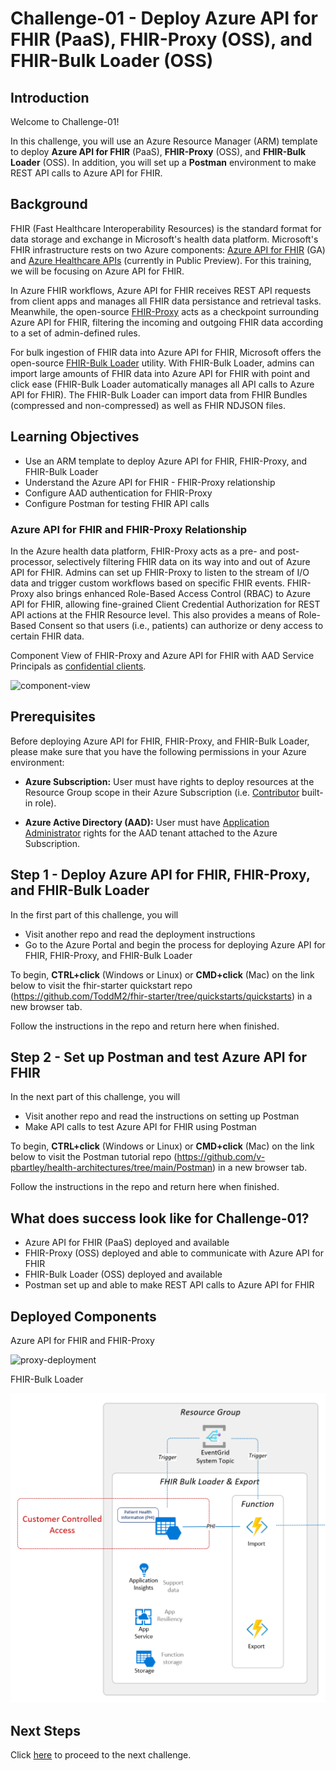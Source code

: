 # Challenge-01 - Deploy Azure API for FHIR (PaaS), FHIR-Proxy (OSS), and FHIR-Bulk Loader (OSS)

## Introduction

Welcome to Challenge-01!

In this challenge, you will use an Azure Resource Manager (ARM) template to deploy **Azure API for FHIR** (PaaS), **FHIR-Proxy** (OSS), and **FHIR-Bulk Loader** (OSS). In addition, you will set up a **Postman** environment to make REST API calls to Azure API for FHIR.

## Background
FHIR (Fast Healthcare Interoperability Resources) is the standard format for data storage and exchange in Microsoft's health data platform. Microsoft's FHIR infrastructure rests on two Azure components: [Azure API for FHIR](https://docs.microsoft.com/en-us/azure/healthcare-apis/azure-api-for-fhir/overview) (GA) and [Azure Healthcare APIs](https://azure.microsoft.com/en-us/services/healthcare-apis/) (currently in Public Preview). For this training, we will be focusing on Azure API for FHIR.

In Azure FHIR workflows, Azure API for FHIR receives REST API requests from client apps and manages all FHIR data persistance and retrieval tasks. Meanwhile, the open-source [FHIR-Proxy](https://github.com/microsoft/fhir-proxy) acts as a checkpoint surrounding Azure API for FHIR, filtering the incoming and outgoing FHIR data according to a set of admin-defined rules.

For bulk ingestion of FHIR data into Azure API for FHIR, Microsoft offers the open-source [FHIR-Bulk Loader](https://github.com/microsoft/fhir-loader) utility. With FHIR-Bulk Loader, admins can import large amounts of FHIR data into Azure API for FHIR with point and click ease (FHIR-Bulk Loader automatically manages all API calls to Azure API for FHIR). The FHIR-Bulk Loader can import data from FHIR Bundles (compressed and non-compressed) as well as FHIR NDJSON files. 

## Learning Objectives 
+ Use an ARM template to deploy Azure API for FHIR, FHIR-Proxy, and FHIR-Bulk Loader
+ Understand the Azure API for FHIR - FHIR-Proxy relationship
+ Configure AAD authentication for FHIR-Proxy
+ Configure Postman for testing FHIR API calls

### Azure API for FHIR and FHIR-Proxy Relationship
In the Azure health data platform, FHIR-Proxy acts as a pre- and post- processor, selectively filtering FHIR data on its way into and out of Azure API for FHIR. Admins can set up FHIR-Proxy to listen to the stream of I/O data and trigger custom workflows based on specific FHIR events. FHIR-Proxy also brings enhanced Role-Based Access Control (RBAC) to Azure API for FHIR, allowing fine-grained Client Credential Authorization for REST API actions at the FHIR Resource level. This also provides a means of Role-Based Consent so that users (i.e., patients) can authorize or deny access to certain FHIR data.

Component View of FHIR-Proxy and Azure API for FHIR with AAD Service Principals as [confidential clients](https://docs.microsoft.com/en-us/azure/healthcare-apis/azure-api-for-fhir/register-confidential-azure-ad-client-app).

![component-view](./media/component-view-small.png)


## Prerequisites 

Before deploying Azure API for FHIR, FHIR-Proxy, and FHIR-Bulk Loader, please make sure that you have the following permissions in your Azure environment:

+ **Azure Subscription:** User must have rights to deploy resources at the Resource Group scope in their Azure Subscription (i.e. [Contributor](https://docs.microsoft.com/en-us/azure/role-based-access-control/built-in-roles) built-in role).

+ **Azure Active Directory (AAD):** User must have [Application Administrator](https://docs.microsoft.com/en-us/azure/active-directory/roles/permissions-reference#application-administrator) rights for the AAD tenant attached to the Azure Subscription.


## Step 1 - Deploy Azure API for FHIR, FHIR-Proxy, and FHIR-Bulk Loader
In the first part of this challenge, you will
- Visit another repo and read the deployment instructions
- Go to the Azure Portal and begin the process for deploying Azure API for FHIR, FHIR-Proxy, and FHIR-Bulk Loader


To begin, **CTRL+click** (Windows or Linux) or **CMD+click** (Mac) on the link below to visit the fhir-starter quickstart repo (https://github.com/ToddM2/fhir-starter/tree/quickstarts/quickstarts) in a new browser tab.

Follow the instructions in the repo and return here when finished.


## Step 2 - Set up Postman and test Azure API for FHIR
In the next part of this challenge, you will
- Visit another repo and read the instructions on setting up Postman
- Make API calls to test Azure API for FHIR using Postman

To begin, **CTRL+click** (Windows or Linux) or **CMD+click** (Mac) on the link below to visit the Postman tutorial repo (https://github.com/v-pbartley/health-architectures/tree/main/Postman) in a new browser tab.

Follow the instructions in the repo and return here when finished.

## What does success look like for Challenge-01?
+ Azure API for FHIR (PaaS) deployed and available
+ FHIR-Proxy (OSS) deployed and able to communicate with Azure API for FHIR
+ FHIR-Bulk Loader (OSS) deployed and available
+ Postman set up and able to make REST API calls to Azure API for FHIR

## Deployed Components 

Azure API for FHIR and FHIR-Proxy

![proxy-deployment](./media/component-view-small.png)

FHIR-Bulk Loader

![fhir-bulk](./media/install-components-small.png)


## Next Steps

Click [here](../Challenge-02/Readme.md) to proceed to the next challenge.

